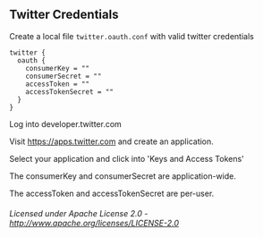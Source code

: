 ## Twitter Credentials

Create a local file `twitter.oauth.conf` with valid twitter credentials

    twitter {
      oauth {
        consumerKey = ""
        consumerSecret = ""
        accessToken = ""
        accessTokenSecret = ""
      }
    }

Log into developer.twitter.com

Visit https://apps.twitter.com and create an application.

Select your application and click into 'Keys and Access Tokens'

The consumerKey and consumerSecret are application-wide.

The accessToken and accessTokenSecret are per-user.

###### Licensed under Apache License 2.0 - http://www.apache.org/licenses/LICENSE-2.0
